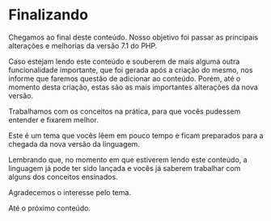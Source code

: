 # Finalizando

Chegamos ao final deste conteúdo. Nosso objetivo foi passar as principais alterações e melhorias da versão 7.1 do PHP.

Caso estejam lendo este conteúdo e souberem de mais alguma outra funcionalidade importante, que foi gerada após a criação do mesmo, nos informe que faremos questão de adicionar ao conteúdo. Porém, até o momento desta criação, estas são as mais importantes alterações da nova versão.

Trabalhamos com os conceitos na prática, para que vocês pudessem entender e fixarem melhor.

Este é um tema que vocês lêem em pouco tempo e ficam preparados para a chegada da nova versão da linguagem.

Lembrando que, no momento em que estiverem lendo este conteúdo, a linguagem já pode ter sido lançada e vocês já saberem trabalhar com alguns dos conceitos ensinados.

Agradecemos o interesse pelo tema.

Até o próximo conteúdo.
